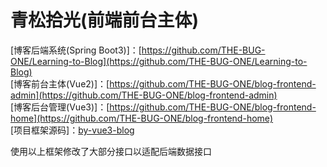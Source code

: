 # 青松拾光(前端前台主体)

[博客后端系统(Spring Boot3)]：[https://github.com/THE-BUG-ONE/Learning-to-Blog](https://github.com/THE-BUG-ONE/Learning-to-Blog)  
[博客前台主体(Vue2)]：[https://github.com/THE-BUG-ONE/blog-frontend-admin](https://github.com/THE-BUG-ONE/blog-frontend-admin)  
[博客后台管理(Vue3)]：[https://github.com/THE-BUG-ONE/blog-frontend-home](https://github.com/THE-BUG-ONE/blog-frontend-home)  
[项目框架源码]：[by-vue3-blog](https://gitee.com/baymaxsjj/by-vue3-blog)

使用以上框架修改了大部分接口以适配后端数据接口
